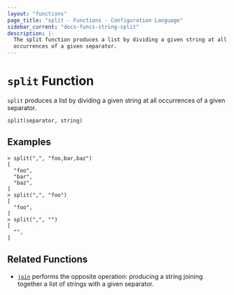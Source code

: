 ```yaml
---
layout: "functions"
page_title: "split - Functions - Configuration Language"
sidebar_current: "docs-funcs-string-split"
description: |-
  The split function produces a list by dividing a given string at all
  occurrences of a given separator.
---
```


# `split` Function


`split` produces a list by dividing a given string at all occurrences of a
given separator.

```hcl
split(separator, string)
```

## Examples

```
> split(",", "foo,bar,baz")
[
  "foo",
  "bar",
  "baz",
]
> split(",", "foo")
[
  "foo",
]
> split(",", "")
[
  "",
]
```

## Related Functions

* [`join`](./join.html) performs the opposite operation: producing a string
  joining together a list of strings with a given separator.
